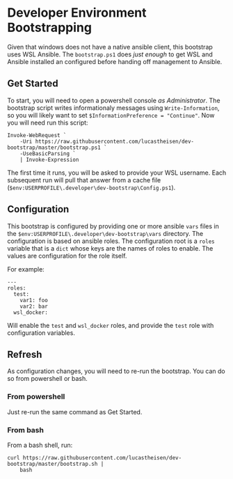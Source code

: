 # Developer Environment Bootstrapping
Given that windows does not have a native ansible client, this bootstrap uses WSL Ansible.  The `bootstrap.ps1` does _just enough_ to get WSL and Ansible installed an configured before handing off management to Ansible.

## Get Started
To start, you will need to open a powershell console _as Administrator_.  The bootstrap script writes informationaly messages using `Write-Information`, so you will likely want to set `$InformationPreference = "Continue"`.  Now you will need run this script:
```
Invoke-WebRequest `
    -Uri https://raw.githubusercontent.com/lucastheisen/dev-bootstrap/master/bootstrap.ps1 `
    -UseBasicParsing `
    | Invoke-Expression
```
The first time it runs, you will be asked to provide your WSL username.  Each subsequent run will pull that answer from a cache file (`$env:USERPROFILE\.developer\dev-bootstrap\Config.ps1`).

## Configuration
This bootstrap is configured by providing one or more ansible `vars` files in the `$env:USERPROFILE\.developer\dev-bootstrap\vars` directory.  The configuration is based on ansible roles.  The configuration root is a `roles` variable that is a `dict` whose keys are the names of roles to enable.  The values are configuration for the role itself.

For example:
```
---
roles:
  test:
    var1: foo
    var2: bar
  wsl_docker:
```
Will enable the `test` and `wsl_docker` roles, and provide the `test` role with configuration variables.

## Refresh
As configuration changes, you will need to re-run the bootstrap.  You can do so from powershell or bash.

### From powershell
Just re-run the same command as Get Started.

### From bash
From a bash shell, run:
```
curl https://raw.githubusercontent.com/lucastheisen/dev-bootstrap/master/bootstrap.sh |
    bash
```
